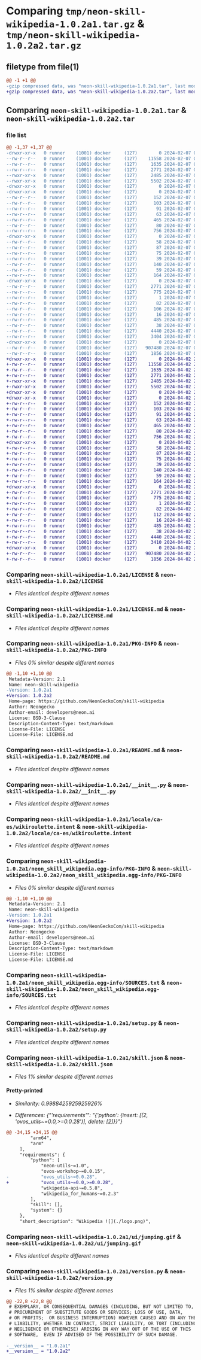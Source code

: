 # Comparing `tmp/neon-skill-wikipedia-1.0.2a1.tar.gz` & `tmp/neon-skill-wikipedia-1.0.2a2.tar.gz`

## filetype from file(1)

```diff
@@ -1 +1 @@
-gzip compressed data, was "neon-skill-wikipedia-1.0.2a1.tar", last modified: Wed Feb  7 00:09:04 2024, max compression
+gzip compressed data, was "neon-skill-wikipedia-1.0.2a2.tar", last modified: Tue Apr  2 23:19:38 2024, max compression
```

## Comparing `neon-skill-wikipedia-1.0.2a1.tar` & `neon-skill-wikipedia-1.0.2a2.tar`

### file list

```diff
@@ -1,37 +1,37 @@
-drwxr-xr-x   0 runner    (1001) docker     (127)        0 2024-02-07 00:09:04.358762 neon-skill-wikipedia-1.0.2a1/
--rw-r--r--   0 runner    (1001) docker     (127)    11558 2024-02-07 00:08:58.000000 neon-skill-wikipedia-1.0.2a1/LICENSE
--rw-r--r--   0 runner    (1001) docker     (127)     1635 2024-02-07 00:08:58.000000 neon-skill-wikipedia-1.0.2a1/LICENSE.md
--rw-r--r--   0 runner    (1001) docker     (127)     2771 2024-02-07 00:09:04.358762 neon-skill-wikipedia-1.0.2a1/PKG-INFO
--rwxr-xr-x   0 runner    (1001) docker     (127)     2485 2024-02-07 00:08:58.000000 neon-skill-wikipedia-1.0.2a1/README.md
--rwxr-xr-x   0 runner    (1001) docker     (127)     5502 2024-02-07 00:08:58.000000 neon-skill-wikipedia-1.0.2a1/__init__.py
-drwxr-xr-x   0 runner    (1001) docker     (127)        0 2024-02-07 00:09:04.354762 neon-skill-wikipedia-1.0.2a1/locale/
-drwxr-xr-x   0 runner    (1001) docker     (127)        0 2024-02-07 00:09:04.354762 neon-skill-wikipedia-1.0.2a1/locale/ca-es/
--rw-r--r--   0 runner    (1001) docker     (127)      152 2024-02-07 00:08:58.000000 neon-skill-wikipedia-1.0.2a1/locale/ca-es/More.voc
--rw-r--r--   0 runner    (1001) docker     (127)      103 2024-02-07 00:08:58.000000 neon-skill-wikipedia-1.0.2a1/locale/ca-es/no entry found.dialog
--rw-r--r--   0 runner    (1001) docker     (127)       91 2024-02-07 00:08:58.000000 neon-skill-wikipedia-1.0.2a1/locale/ca-es/searching.dialog
--rw-r--r--   0 runner    (1001) docker     (127)       63 2024-02-07 00:08:58.000000 neon-skill-wikipedia-1.0.2a1/locale/ca-es/thats all.dialog
--rw-r--r--   0 runner    (1001) docker     (127)      465 2024-02-07 00:08:58.000000 neon-skill-wikipedia-1.0.2a1/locale/ca-es/wiki.intent
--rw-r--r--   0 runner    (1001) docker     (127)       80 2024-02-07 00:08:58.000000 neon-skill-wikipedia-1.0.2a1/locale/ca-es/wikiroulette.dialog
--rw-r--r--   0 runner    (1001) docker     (127)      756 2024-02-07 00:08:58.000000 neon-skill-wikipedia-1.0.2a1/locale/ca-es/wikiroulette.intent
-drwxr-xr-x   0 runner    (1001) docker     (127)        0 2024-02-07 00:09:04.354762 neon-skill-wikipedia-1.0.2a1/locale/en-us/
--rw-r--r--   0 runner    (1001) docker     (127)       58 2024-02-07 00:08:58.000000 neon-skill-wikipedia-1.0.2a1/locale/en-us/More.voc
--rw-r--r--   0 runner    (1001) docker     (127)       87 2024-02-07 00:08:58.000000 neon-skill-wikipedia-1.0.2a1/locale/en-us/no entry found.dialog
--rw-r--r--   0 runner    (1001) docker     (127)       75 2024-02-07 00:08:58.000000 neon-skill-wikipedia-1.0.2a1/locale/en-us/searching.dialog
--rw-r--r--   0 runner    (1001) docker     (127)       39 2024-02-07 00:08:58.000000 neon-skill-wikipedia-1.0.2a1/locale/en-us/thats all.dialog
--rw-r--r--   0 runner    (1001) docker     (127)      140 2024-02-07 00:08:58.000000 neon-skill-wikipedia-1.0.2a1/locale/en-us/wiki.intent
--rw-r--r--   0 runner    (1001) docker     (127)       59 2024-02-07 00:08:58.000000 neon-skill-wikipedia-1.0.2a1/locale/en-us/wikiroulette.dialog
--rw-r--r--   0 runner    (1001) docker     (127)      164 2024-02-07 00:08:58.000000 neon-skill-wikipedia-1.0.2a1/locale/en-us/wikiroulette.intent
-drwxr-xr-x   0 runner    (1001) docker     (127)        0 2024-02-07 00:09:04.358762 neon-skill-wikipedia-1.0.2a1/neon_skill_wikipedia.egg-info/
--rw-r--r--   0 runner    (1001) docker     (127)     2771 2024-02-07 00:09:04.000000 neon-skill-wikipedia-1.0.2a1/neon_skill_wikipedia.egg-info/PKG-INFO
--rw-r--r--   0 runner    (1001) docker     (127)      775 2024-02-07 00:09:04.000000 neon-skill-wikipedia-1.0.2a1/neon_skill_wikipedia.egg-info/SOURCES.txt
--rw-r--r--   0 runner    (1001) docker     (127)        1 2024-02-07 00:09:04.000000 neon-skill-wikipedia-1.0.2a1/neon_skill_wikipedia.egg-info/dependency_links.txt
--rw-r--r--   0 runner    (1001) docker     (127)       82 2024-02-07 00:09:04.000000 neon-skill-wikipedia-1.0.2a1/neon_skill_wikipedia.egg-info/entry_points.txt
--rw-r--r--   0 runner    (1001) docker     (127)      106 2024-02-07 00:09:04.000000 neon-skill-wikipedia-1.0.2a1/neon_skill_wikipedia.egg-info/requires.txt
--rw-r--r--   0 runner    (1001) docker     (127)       16 2024-02-07 00:09:04.000000 neon-skill-wikipedia-1.0.2a1/neon_skill_wikipedia.egg-info/top_level.txt
--rw-r--r--   0 runner    (1001) docker     (127)      485 2024-02-07 00:08:58.000000 neon-skill-wikipedia-1.0.2a1/pic.py
--rw-r--r--   0 runner    (1001) docker     (127)       38 2024-02-07 00:09:04.358762 neon-skill-wikipedia-1.0.2a1/setup.cfg
--rw-r--r--   0 runner    (1001) docker     (127)     4440 2024-02-07 00:08:58.000000 neon-skill-wikipedia-1.0.2a1/setup.py
--rw-r--r--   0 runner    (1001) docker     (127)     3404 2024-02-07 00:08:58.000000 neon-skill-wikipedia-1.0.2a1/skill.json
-drwxr-xr-x   0 runner    (1001) docker     (127)        0 2024-02-07 00:09:04.358762 neon-skill-wikipedia-1.0.2a1/ui/
--rw-r--r--   0 runner    (1001) docker     (127)   907480 2024-02-07 00:08:58.000000 neon-skill-wikipedia-1.0.2a1/ui/jumping.gif
--rw-r--r--   0 runner    (1001) docker     (127)     1856 2024-02-07 00:08:58.000000 neon-skill-wikipedia-1.0.2a1/version.py
+drwxr-xr-x   0 runner    (1001) docker     (127)        0 2024-04-02 23:19:38.443830 neon-skill-wikipedia-1.0.2a2/
+-rw-r--r--   0 runner    (1001) docker     (127)    11558 2024-04-02 23:19:33.000000 neon-skill-wikipedia-1.0.2a2/LICENSE
+-rw-r--r--   0 runner    (1001) docker     (127)     1635 2024-04-02 23:19:33.000000 neon-skill-wikipedia-1.0.2a2/LICENSE.md
+-rw-r--r--   0 runner    (1001) docker     (127)     2771 2024-04-02 23:19:38.443830 neon-skill-wikipedia-1.0.2a2/PKG-INFO
+-rwxr-xr-x   0 runner    (1001) docker     (127)     2485 2024-04-02 23:19:33.000000 neon-skill-wikipedia-1.0.2a2/README.md
+-rwxr-xr-x   0 runner    (1001) docker     (127)     5502 2024-04-02 23:19:33.000000 neon-skill-wikipedia-1.0.2a2/__init__.py
+drwxr-xr-x   0 runner    (1001) docker     (127)        0 2024-04-02 23:19:38.435830 neon-skill-wikipedia-1.0.2a2/locale/
+drwxr-xr-x   0 runner    (1001) docker     (127)        0 2024-04-02 23:19:38.439830 neon-skill-wikipedia-1.0.2a2/locale/ca-es/
+-rw-r--r--   0 runner    (1001) docker     (127)      152 2024-04-02 23:19:33.000000 neon-skill-wikipedia-1.0.2a2/locale/ca-es/More.voc
+-rw-r--r--   0 runner    (1001) docker     (127)      103 2024-04-02 23:19:33.000000 neon-skill-wikipedia-1.0.2a2/locale/ca-es/no entry found.dialog
+-rw-r--r--   0 runner    (1001) docker     (127)       91 2024-04-02 23:19:33.000000 neon-skill-wikipedia-1.0.2a2/locale/ca-es/searching.dialog
+-rw-r--r--   0 runner    (1001) docker     (127)       63 2024-04-02 23:19:33.000000 neon-skill-wikipedia-1.0.2a2/locale/ca-es/thats all.dialog
+-rw-r--r--   0 runner    (1001) docker     (127)      465 2024-04-02 23:19:33.000000 neon-skill-wikipedia-1.0.2a2/locale/ca-es/wiki.intent
+-rw-r--r--   0 runner    (1001) docker     (127)       80 2024-04-02 23:19:33.000000 neon-skill-wikipedia-1.0.2a2/locale/ca-es/wikiroulette.dialog
+-rw-r--r--   0 runner    (1001) docker     (127)      756 2024-04-02 23:19:33.000000 neon-skill-wikipedia-1.0.2a2/locale/ca-es/wikiroulette.intent
+drwxr-xr-x   0 runner    (1001) docker     (127)        0 2024-04-02 23:19:38.439830 neon-skill-wikipedia-1.0.2a2/locale/en-us/
+-rw-r--r--   0 runner    (1001) docker     (127)       58 2024-04-02 23:19:33.000000 neon-skill-wikipedia-1.0.2a2/locale/en-us/More.voc
+-rw-r--r--   0 runner    (1001) docker     (127)       87 2024-04-02 23:19:33.000000 neon-skill-wikipedia-1.0.2a2/locale/en-us/no entry found.dialog
+-rw-r--r--   0 runner    (1001) docker     (127)       75 2024-04-02 23:19:33.000000 neon-skill-wikipedia-1.0.2a2/locale/en-us/searching.dialog
+-rw-r--r--   0 runner    (1001) docker     (127)       39 2024-04-02 23:19:33.000000 neon-skill-wikipedia-1.0.2a2/locale/en-us/thats all.dialog
+-rw-r--r--   0 runner    (1001) docker     (127)      140 2024-04-02 23:19:33.000000 neon-skill-wikipedia-1.0.2a2/locale/en-us/wiki.intent
+-rw-r--r--   0 runner    (1001) docker     (127)       59 2024-04-02 23:19:33.000000 neon-skill-wikipedia-1.0.2a2/locale/en-us/wikiroulette.dialog
+-rw-r--r--   0 runner    (1001) docker     (127)      164 2024-04-02 23:19:33.000000 neon-skill-wikipedia-1.0.2a2/locale/en-us/wikiroulette.intent
+drwxr-xr-x   0 runner    (1001) docker     (127)        0 2024-04-02 23:19:38.439830 neon-skill-wikipedia-1.0.2a2/neon_skill_wikipedia.egg-info/
+-rw-r--r--   0 runner    (1001) docker     (127)     2771 2024-04-02 23:19:38.000000 neon-skill-wikipedia-1.0.2a2/neon_skill_wikipedia.egg-info/PKG-INFO
+-rw-r--r--   0 runner    (1001) docker     (127)      775 2024-04-02 23:19:38.000000 neon-skill-wikipedia-1.0.2a2/neon_skill_wikipedia.egg-info/SOURCES.txt
+-rw-r--r--   0 runner    (1001) docker     (127)        1 2024-04-02 23:19:38.000000 neon-skill-wikipedia-1.0.2a2/neon_skill_wikipedia.egg-info/dependency_links.txt
+-rw-r--r--   0 runner    (1001) docker     (127)       82 2024-04-02 23:19:38.000000 neon-skill-wikipedia-1.0.2a2/neon_skill_wikipedia.egg-info/entry_points.txt
+-rw-r--r--   0 runner    (1001) docker     (127)      112 2024-04-02 23:19:38.000000 neon-skill-wikipedia-1.0.2a2/neon_skill_wikipedia.egg-info/requires.txt
+-rw-r--r--   0 runner    (1001) docker     (127)       16 2024-04-02 23:19:38.000000 neon-skill-wikipedia-1.0.2a2/neon_skill_wikipedia.egg-info/top_level.txt
+-rw-r--r--   0 runner    (1001) docker     (127)      485 2024-04-02 23:19:33.000000 neon-skill-wikipedia-1.0.2a2/pic.py
+-rw-r--r--   0 runner    (1001) docker     (127)       38 2024-04-02 23:19:38.443830 neon-skill-wikipedia-1.0.2a2/setup.cfg
+-rw-r--r--   0 runner    (1001) docker     (127)     4440 2024-04-02 23:19:33.000000 neon-skill-wikipedia-1.0.2a2/setup.py
+-rw-r--r--   0 runner    (1001) docker     (127)     3410 2024-04-02 23:19:33.000000 neon-skill-wikipedia-1.0.2a2/skill.json
+drwxr-xr-x   0 runner    (1001) docker     (127)        0 2024-04-02 23:19:38.439830 neon-skill-wikipedia-1.0.2a2/ui/
+-rw-r--r--   0 runner    (1001) docker     (127)   907480 2024-04-02 23:19:33.000000 neon-skill-wikipedia-1.0.2a2/ui/jumping.gif
+-rw-r--r--   0 runner    (1001) docker     (127)     1856 2024-04-02 23:19:33.000000 neon-skill-wikipedia-1.0.2a2/version.py
```

### Comparing `neon-skill-wikipedia-1.0.2a1/LICENSE` & `neon-skill-wikipedia-1.0.2a2/LICENSE`

 * *Files identical despite different names*

### Comparing `neon-skill-wikipedia-1.0.2a1/LICENSE.md` & `neon-skill-wikipedia-1.0.2a2/LICENSE.md`

 * *Files identical despite different names*

### Comparing `neon-skill-wikipedia-1.0.2a1/PKG-INFO` & `neon-skill-wikipedia-1.0.2a2/PKG-INFO`

 * *Files 0% similar despite different names*

```diff
@@ -1,10 +1,10 @@
 Metadata-Version: 2.1
 Name: neon-skill-wikipedia
-Version: 1.0.2a1
+Version: 1.0.2a2
 Home-page: https://github.com/NeonGeckoCom/skill-wikipedia
 Author: Neongecko
 Author-email: developers@neon.ai
 License: BSD-3-Clause
 Description-Content-Type: text/markdown
 License-File: LICENSE
 License-File: LICENSE.md
```

### Comparing `neon-skill-wikipedia-1.0.2a1/README.md` & `neon-skill-wikipedia-1.0.2a2/README.md`

 * *Files identical despite different names*

### Comparing `neon-skill-wikipedia-1.0.2a1/__init__.py` & `neon-skill-wikipedia-1.0.2a2/__init__.py`

 * *Files identical despite different names*

### Comparing `neon-skill-wikipedia-1.0.2a1/locale/ca-es/wikiroulette.intent` & `neon-skill-wikipedia-1.0.2a2/locale/ca-es/wikiroulette.intent`

 * *Files identical despite different names*

### Comparing `neon-skill-wikipedia-1.0.2a1/neon_skill_wikipedia.egg-info/PKG-INFO` & `neon-skill-wikipedia-1.0.2a2/neon_skill_wikipedia.egg-info/PKG-INFO`

 * *Files 0% similar despite different names*

```diff
@@ -1,10 +1,10 @@
 Metadata-Version: 2.1
 Name: neon-skill-wikipedia
-Version: 1.0.2a1
+Version: 1.0.2a2
 Home-page: https://github.com/NeonGeckoCom/skill-wikipedia
 Author: Neongecko
 Author-email: developers@neon.ai
 License: BSD-3-Clause
 Description-Content-Type: text/markdown
 License-File: LICENSE
 License-File: LICENSE.md
```

### Comparing `neon-skill-wikipedia-1.0.2a1/neon_skill_wikipedia.egg-info/SOURCES.txt` & `neon-skill-wikipedia-1.0.2a2/neon_skill_wikipedia.egg-info/SOURCES.txt`

 * *Files identical despite different names*

### Comparing `neon-skill-wikipedia-1.0.2a1/setup.py` & `neon-skill-wikipedia-1.0.2a2/setup.py`

 * *Files identical despite different names*

### Comparing `neon-skill-wikipedia-1.0.2a1/skill.json` & `neon-skill-wikipedia-1.0.2a2/skill.json`

 * *Files 1% similar despite different names*

#### Pretty-printed

 * *Similarity: 0.9988425925925926%*

 * *Differences: {"'requirements'": "{'python': {insert: [(2, 'ovos_utils~=0.0,>=0.0.28')], delete: [2]}}"}*

```diff
@@ -34,15 +34,15 @@
         "arm64",
         "arm"
     ],
     "requirements": {
         "python": [
             "neon-utils~=1.0",
             "ovos-workshop~=0.0.15",
-            "ovos_utils~=0.0.28",
+            "ovos_utils~=0.0,>=0.0.28",
             "wikipedia-api~=0.5.8",
             "wikipedia_for_humans~=0.2.3"
         ],
         "skill": [],
         "system": {}
     },
     "short_description": "Wikipedia ![](./logo.png)",
```

### Comparing `neon-skill-wikipedia-1.0.2a1/ui/jumping.gif` & `neon-skill-wikipedia-1.0.2a2/ui/jumping.gif`

 * *Files identical despite different names*

### Comparing `neon-skill-wikipedia-1.0.2a1/version.py` & `neon-skill-wikipedia-1.0.2a2/version.py`

 * *Files 1% similar despite different names*

```diff
@@ -22,8 +22,8 @@
 # EXEMPLARY, OR CONSEQUENTIAL DAMAGES (INCLUDING, BUT NOT LIMITED TO,
 # PROCUREMENT OF SUBSTITUTE GOODS OR SERVICES; LOSS OF USE, DATA,
 # OR PROFITS;  OR BUSINESS INTERRUPTION) HOWEVER CAUSED AND ON ANY THEORY OF
 # LIABILITY, WHETHER IN CONTRACT, STRICT LIABILITY, OR TORT (INCLUDING
 # NEGLIGENCE OR OTHERWISE) ARISING IN ANY WAY OUT OF THE USE OF THIS
 # SOFTWARE,  EVEN IF ADVISED OF THE POSSIBILITY OF SUCH DAMAGE.
 
-__version__ = "1.0.2a1"
+__version__ = "1.0.2a2"
```

